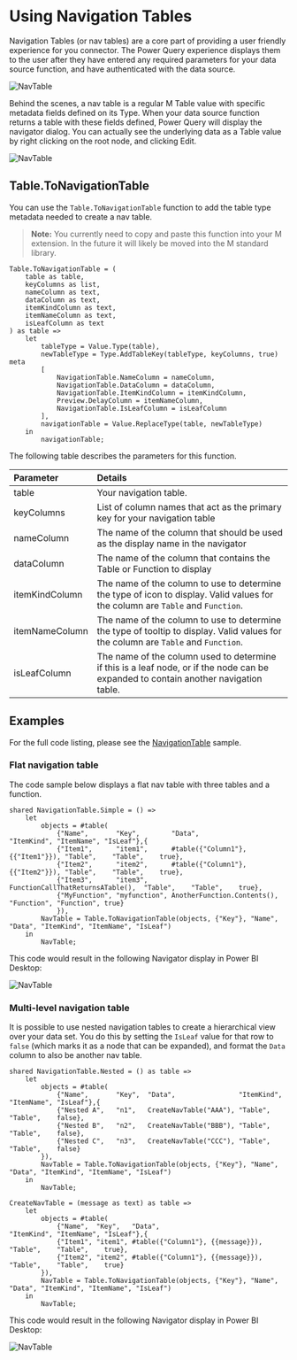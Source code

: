# Using Navigation Tables
Navigation Tables (or nav tables) are a core part of providing a user friendly experience for you connector. The Power Query experience displays them to the user after they have entered any required parameters for your data source function, and have authenticated with the data source. 

![NavTable](../blobs/navtable.png)

Behind the scenes, a nav table is a regular M Table value with specific metadata fields defined on its Type. When your data source function returns a table with these fields defined, Power Query will display the navigator dialog. You can actually see the underlying data as a Table value by right clicking on the root node, and clicking Edit. 

![NavTable](../blobs/navtableAsTable.png)

## Table.ToNavigationTable
You can use the `Table.ToNavigationTable` function to add the table type metadata needed to create a nav table. 

> **Note:** You currently need to copy and paste this function into your M extension. In the future it will likely be moved into the M standard library.

```
Table.ToNavigationTable = (
    table as table,
    keyColumns as list,
    nameColumn as text,
    dataColumn as text,
    itemKindColumn as text,
    itemNameColumn as text,
    isLeafColumn as text
) as table =>
    let
        tableType = Value.Type(table),
        newTableType = Type.AddTableKey(tableType, keyColumns, true) meta 
        [
            NavigationTable.NameColumn = nameColumn, 
            NavigationTable.DataColumn = dataColumn,
            NavigationTable.ItemKindColumn = itemKindColumn, 
            Preview.DelayColumn = itemNameColumn, 
            NavigationTable.IsLeafColumn = isLeafColumn
        ],
        navigationTable = Value.ReplaceType(table, newTableType)
    in
        navigationTable;
```
The following table describes the parameters for this function.

| Parameter      | Details         |
|:---------------|:----------------|
| table          | Your navigation table.   |
| keyColumns     | List of column names that act as the primary key for your navigation table      |
| nameColumn     | The name of the column that should be used as the display name in the navigator |
| dataColumn     | The name of the column that contains the Table or Function to display           |
| itemKindColumn | The name of the column to use to determine the type of icon to display. Valid values for the column are `Table` and `Function`.    |
| itemNameColumn | The name of the column to use to determine the type of tooltip to display. Valid values for the column are `Table` and `Function`. |
| isLeafColumn   | The name of the column used to determine if this is a leaf node, or if the node can be expanded to contain another navigation table. |

## Examples
For the full code listing, please see the [NavigationTable](../samples/NavigationTable) sample.

### Flat navigation table
The code sample below displays a flat nav table with three tables and a function.

```
shared NavigationTable.Simple = () =>
    let
        objects = #table(
            {"Name",       "Key",        "Data",                           "ItemKind", "ItemName", "IsLeaf"},{
            {"Item1",      "item1",      #table({"Column1"}, {{"Item1"}}), "Table",    "Table",    true},
            {"Item2",      "item2",      #table({"Column1"}, {{"Item2"}}), "Table",    "Table",    true},
            {"Item3",      "item3",      FunctionCallThatReturnsATable(),  "Table",    "Table",    true},            
            {"MyFunction", "myfunction", AnotherFunction.Contents(),       "Function", "Function", true}
            }),
        NavTable = Table.ToNavigationTable(objects, {"Key"}, "Name", "Data", "ItemKind", "ItemName", "IsLeaf")
    in
        NavTable;
```

This code would result in the following Navigator display in Power BI Desktop:

![NavTable](../blobs/navtableSample.png)


### Multi-level navigation table
It is possible to use nested navigation tables to create a hierarchical view over your data set. You do this by setting the `IsLeaf` value for that row to `false` (which marks it as a node that can be expanded), and format the `Data` column to also be another nav table. 

```
shared NavigationTable.Nested = () as table =>
    let
        objects = #table(
            {"Name",       "Key",  "Data",                "ItemKind", "ItemName", "IsLeaf"},{
            {"Nested A",   "n1",   CreateNavTable("AAA"), "Table",    "Table",    false},
            {"Nested B",   "n2",   CreateNavTable("BBB"), "Table",    "Table",    false},
            {"Nested C",   "n3",   CreateNavTable("CCC"), "Table",    "Table",    false}
        }),
        NavTable = Table.ToNavigationTable(objects, {"Key"}, "Name", "Data", "ItemKind", "ItemName", "IsLeaf")
    in
        NavTable;

CreateNavTable = (message as text) as table => 
    let
        objects = #table(
            {"Name",  "Key",   "Data",                           "ItemKind", "ItemName", "IsLeaf"},{
            {"Item1", "item1", #table({"Column1"}, {{message}}), "Table",    "Table",    true},
            {"Item2", "item2", #table({"Column1"}, {{message}}), "Table",    "Table",    true}
        }),
        NavTable = Table.ToNavigationTable(objects, {"Key"}, "Name", "Data", "ItemKind", "ItemName", "IsLeaf")
    in
        NavTable;

```
This code would result in the following Navigator display in Power BI Desktop:

![NavTable](../blobs/navtableNested.png)


